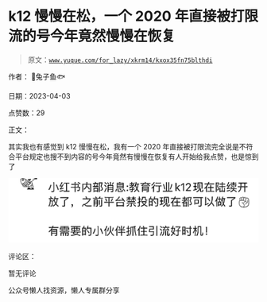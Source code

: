 # k12 慢慢在松，一个 2020 年直接被打限流的号今年竟然慢慢在恢复

> 原文：[`www.yuque.com/for_lazy/xkrm14/kxox35fn75blthdi`](https://www.yuque.com/for_lazy/xkrm14/kxox35fn75blthdi)

作者： 🐰兔子鱼🐟

日期：2023-04-03

点赞数：29

正文：

其实我也有感觉到 k12 慢慢在松，我有一个 2020 年直接被打限流完全说是不符合平台规定也搜不到内容的号今年竟然有慢慢在恢复有人开始给我点赞，也是惊到了

![](img/51d7bc5348013044114e0e54a9b381e5.png)

评论区：

暂无评论

公众号懒人找资源，懒人专属群分享

